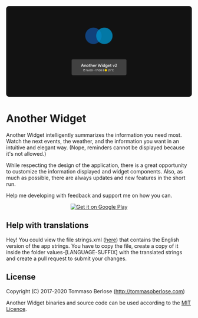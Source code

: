 
<img src="hero.png"/>

Another Widget
========

Another Widget intelligently summarizes the information you need most.
Watch the next events, the weather, and the information you want in an intuitive and elegant way. (Nope, reminders cannot be displayed because it's not allowed.)

While respecting the design of the application, there is a great opportunity to customize the information displayed and widget components.
Also, as much as possible, there are always updates and new features in the short run.

Help me developing with feedback and support me on how you can.
<div style="text-align:center"><a href='https://play.google.com/store/apps/details?id=com.tommasoberlose.anotherwidget&pcampaignid=pcampaignidMKT-Other-global-all-co-prtnr-py-PartBadge-Mar2515-1'><img alt='Get it on Google Play' height='100px' src='https://play.google.com/intl/en_us/badges/static/images/badges/en_badge_web_generic.png'/></a></div>


Help with translations
-------

Hey! You could view the file strings.xml ([here](https://github.com/tommasoberlose/another-widget/blob/master/app/src/main/res/values/strings.xml)) that contains the English version of the app strings.
You have to copy the file, create a copy of it inside the folder values-[LANGUAGE-SUFFIX] with the translated strings and create a pull request to submit your changes.

License
-------
Copyright (C) 2017-2020 Tommaso Berlose (http://tommasoberlose.com)

Another Widget binaries and source code can be used according to the [MIT Licence](LICENSE).
